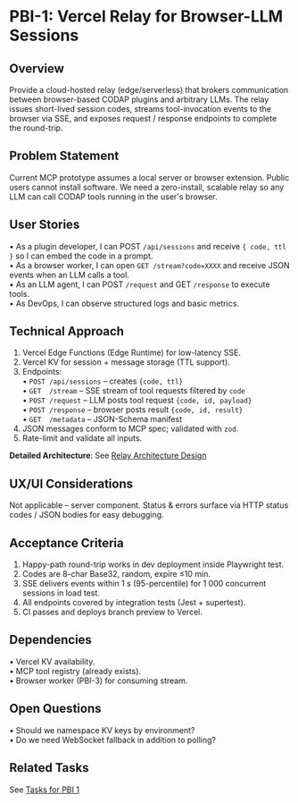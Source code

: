 # PBI-1: Vercel Relay for Browser-LLM Sessions

## Overview
Provide a cloud-hosted relay (edge/serverless) that brokers communication between browser-based CODAP plugins and arbitrary LLMs. The relay issues short-lived session codes, streams tool-invocation events to the browser via SSE, and exposes request / response endpoints to complete the round-trip.

## Problem Statement
Current MCP prototype assumes a local server or browser extension. Public users cannot install software. We need a zero-install, scalable relay so any LLM can call CODAP tools running in the user's browser.

## User Stories
• As a plugin developer, I can POST `/api/sessions` and receive `{ code, ttl }` so I can embed the code in a prompt.  
• As a browser worker, I can open `GET /stream?code=XXXX` and receive JSON events when an LLM calls a tool.  
• As an LLM agent, I can POST `/request` and GET `/response` to execute tools.  
• As DevOps, I can observe structured logs and basic metrics.

## Technical Approach
1. Vercel Edge Functions (Edge Runtime) for low-latency SSE.  
2. Vercel KV for session + message storage (TTL support).  
3. Endpoints:  
   • `POST /api/sessions` – creates `{code, ttl}`  
   • `GET  /stream` – SSE stream of tool requests filtered by `code`  
   • `POST /request` – LLM posts tool request `{code, id, payload}`  
   • `POST /response` – browser posts result `{code, id, result}`  
   • `GET  /metadata` – JSON-Schema manifest  
4. JSON messages conform to MCP spec; validated with `zod`.  
5. Rate-limit and validate all inputs.

**Detailed Architecture**: See [Relay Architecture Design](../../design/relay_architecture.md)

## UX/UI Considerations
Not applicable – server component.  Status & errors surface via HTTP status codes / JSON bodies for easy debugging.

## Acceptance Criteria
1. Happy-path round-trip works in dev deployment inside Playwright test.  
2. Codes are 8-char Base32, random, expire ≤10 min.  
3. SSE delivers events within 1 s (95-percentile) for 1 000 concurrent sessions in load test.  
4. All endpoints covered by integration tests (Jest + supertest).  
5. CI passes and deploys branch preview to Vercel.

## Dependencies
• Vercel KV availability.  
• MCP tool registry (already exists).  
• Browser worker (PBI-3) for consuming stream.

## Open Questions
• Should we namespace KV keys by environment?  
• Do we need WebSocket fallback in addition to polling?

## Related Tasks
See [Tasks for PBI 1](./tasks.md) 